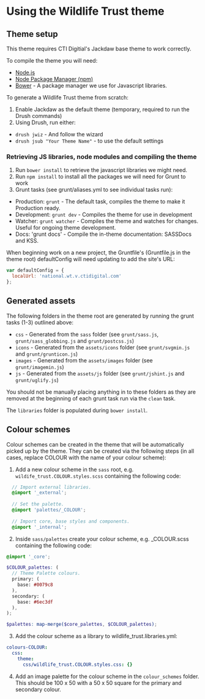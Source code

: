 # Using the Wildlife Trust theme

## Theme setup

This theme requires CTI Digitial's Jackdaw base theme to work correctly.

To compile the theme you will need:
* [Node.js](https://nodejs.org/en/)
* [Node Package Manager (npm)](https://www.npmjs.com/)
* [Bower](http://bower.io/) - A package manager we use for Javascript libraries.

To generate a Wildlife Trust theme from scratch:

1. Enable Jackdaw as the default theme (temporary, required to run the Drush commands)
2. Using Drush, run either:
  * `drush jwiz` - And follow the wizard
  * `drush jsub "Your Theme Name"` - to use the default settings

### Retrieving JS libraries, node modules and compiling the theme
1. Run `bower install` to retrieve the javascript libraries we might need.
2. Run `npm install` to install all the packages we will need for Grunt to work
3. Grunt tasks (see grunt/aliases.yml to see individual tasks run):
  * Production: `grunt` - The default task, compiles the theme to make it Production ready.
  * Development: `grunt dev` - Compiles the theme for use in development
  * Watcher: `grunt watcher` - Compiles the theme and watches for changes. Useful for ongoing theme development.
  * Docs: 'grunt docs' - Compile the in-theme documentation: SASSDocs and KSS.
  
When beginning work on a new project, the Gruntfile's (Gruntfile.js in the theme root) defaultConfig will need updating to add the site's URL:
```javascript
var defaultConfig = {
  localUrl: 'national.wt.v.ctidigital.com'
};
```

## Generated assets
The following folders in the theme root are generated by running the grunt tasks (1-3) outlined above:
* `css` - Generated from the `sass` folder (see `grunt/sass.js`, `grunt/sass_globbing.js` and `grunt/postcss.js`)
* `icons` - Generated from the `assets/icons` folder (see `grunt/svgmin.js` and `grunt/grunticon.js`)
* `images` - Generated from the `assets/images` folder (see `grunt/imagemin.js`)
* `js` - Generated from the `assets/js` folder (see `grunt/jshint.js` and `grunt/uglify.js`)

You should not be manually placing anything in to these folders as they are removed at the beginning of each grunt task run via the `clean` task.

The `libraries` folder is populated during `bower install`.

## Colour schemes
Colour schemes can be created in the theme that will be automatically picked up by the theme. They can be created via the following steps (in all cases, replace COLOUR with the name of your colour scheme):

1. Add a new colour scheme in the `sass` root, e.g. `wildife_trust.COLOUR.styles.scss` containing the following code:
  ```scss
    // Import external libraries.
    @import '_external';
    
    // Set the palette.
    @import 'palettes/_COLOUR';
    
    // Import core, base styles and components.
    @import '_internal';
  ```
  
2. Inside `sass/palettes` create your colour scheme, e.g. _COLOUR.scss containing the following code:
```scss
@import '_core';

$COLOUR_palettes: (
  // Theme Palette colours.
  primary: (
    base: #0079c8
  ),
  secondary: (
    base: #6ec3df
  ),
);

$palettes: map-merge($core_palettes, $COLOUR_palettes);
```

3. Add the colour scheme as a library to wildlife_trust.libraries.yml:
```yaml
colours-COLOUR:
  css:
    theme:
      css/wildlife_trust.COLOUR.styles.css: {}
```

4. Add an image palette for the colour scheme in the `colour_schemes` folder. This should be 100 x 50 with a 50 x 50 square for the primary and secondary colour.






